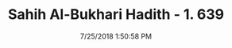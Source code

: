 ---
title        : "Sahih Al-Bukhari Hadith - 1. 639"
date         : 7/25/2018 1:50:58 PM
draft        : false
type         : "hadith"
layout       : "hadith"
BookCode     : "SHB"
VolumeNumber : "1"
HadithNumber : "639"
categories  :  ["Adhan-Can Imam offer prayers with only few present"]
tags  :  ["Anas bin Sirin"]
---